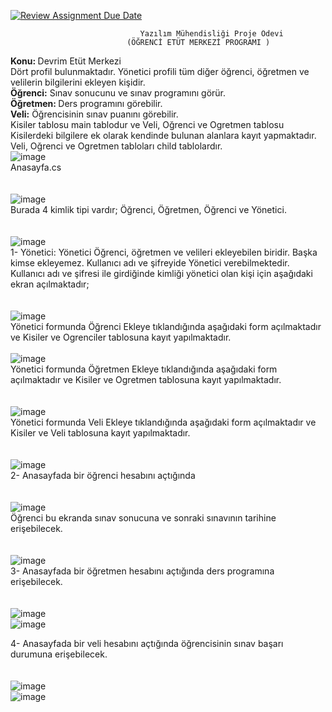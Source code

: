 [![Review Assignment Due Date](https://classroom.github.com/assets/deadline-readme-button-24ddc0f5d75046c5622901739e7c5dd533143b0c8e959d652212380cedb1ea36.svg)](https://classroom.github.com/a/QA5O9x4M)
                                                  
					             Yazılım Mühendisliği Proje Ödevi
						      (ÖĞRENCİ ETÜT MERKEZİ PROGRAMI )
<b>  Konu: </b> Devrim Etüt Merkezi <br>
 Dört profil bulunmaktadır. Yönetici profili tüm diğer öğrenci, öğretmen ve velilerin bilgilerini ekleyen kişidir. <br>
<b> Öğrenci:</b> Sınav sonucunu ve sınav programını görür. <br>
<b>  Öğretmen: </b> Ders programını görebilir. <br>
<b> Veli:</b> Öğrencisinin sınav puanını görebilir. <br>
Kisiler tablosu main tablodur ve Veli, Oğrenci ve Ogretmen tablosu Kisilerdeki bilgilere ek olarak kendinde bulunan alanlara kayıt yapmaktadır.  <br>
Veli, Oğrenci ve Ogretmen tabloları child tablolardır. <br>
![image](https://github.com/Iskenderun-Technical-University/ymg-donem-projesi-222503733/assets/37442135/1bf8496b-428a-4776-bd13-ff55eadda48a)<br>
Anasayfa.cs <br><br><br>
![image](https://github.com/Iskenderun-Technical-University/ymg-donem-projesi-222503733/assets/37442135/19a4142c-1f9c-493b-82cf-31b2bda0b957)<br>
Burada 4 kimlik tipi vardır; Öğrenci, Öğretmen, Öğrenci ve Yönetici.<br><br><br>
![image](https://github.com/Iskenderun-Technical-University/ymg-donem-projesi-222503733/assets/37442135/1f247d00-997a-4732-aa49-dfbf39feabbc)<br>
1-	Yönetici:  Yönetici Öğrenci, öğretmen ve velileri ekleyebilen biridir. Başka kimse ekleyemez. Kullanıcı adı ve şifreyide Yönetici verebilmektedir. Kullanıcı adı ve şifresi ile girdiğinde kimliği yönetici olan kişi için aşağıdaki ekran açılmaktadır;<br><br><br>
![image](https://github.com/Iskenderun-Technical-University/ymg-donem-projesi-222503733/assets/37442135/ec31f460-46a5-4f6a-92f0-0d0f3df299e1)<br>
Yönetici formunda Öğrenci Ekleye tıklandığında aşağıdaki form açılmaktadır ve Kisiler ve Ogrenciler tablosuna kayıt yapılmaktadır.<br><br>
![image](https://github.com/Iskenderun-Technical-University/ymg-donem-projesi-222503733/assets/37442135/b9e676f2-ac05-4a46-9ba8-a314abb86786)<br>
Yönetici formunda Öğretmen Ekleye tıklandığında aşağıdaki form açılmaktadır ve Kisiler ve Ogretmen tablosuna kayıt yapılmaktadır.<br><br><br>
![image](https://github.com/Iskenderun-Technical-University/ymg-donem-projesi-222503733/assets/37442135/a6d9ea9c-01a5-4db8-8933-2e502838a551)<br>
Yönetici formunda Veli Ekleye tıklandığında aşağıdaki form açılmaktadır ve Kisiler ve Veli tablosuna kayıt yapılmaktadır.<br><br><br>
![image](https://github.com/Iskenderun-Technical-University/ymg-donem-projesi-222503733/assets/37442135/16f54d1b-1a38-4a43-98cb-b1e026302eb5) <br>
2-	Anasayfada bir öğrenci hesabını açtığında <br><br><br>
![image](https://github.com/Iskenderun-Technical-University/ymg-donem-projesi-222503733/assets/37442135/e60d1222-029c-4283-88c0-6b78db8bf6d3)<br>
Öğrenci bu ekranda sınav sonucuna ve sonraki sınavının tarihine erişebilecek.<br><br><br>
![image](https://github.com/Iskenderun-Technical-University/ymg-donem-projesi-222503733/assets/37442135/1b2b7770-915e-476d-8a2a-47920944d31a)<br>
3-	Anasayfada bir öğretmen hesabını açtığında ders programına erişebilecek.<br><br><br>
![image](https://github.com/Iskenderun-Technical-University/ymg-donem-projesi-222503733/assets/37442135/c3b3a55f-5f9c-416c-bea4-6ec412ff018d)<br>
![image](https://github.com/Iskenderun-Technical-University/ymg-donem-projesi-222503733/assets/37442135/070c1c6b-f0d1-432e-898b-06a84187c819)<br>

4-	Anasayfada bir veli hesabını açtığında öğrencisinin sınav başarı durumuna erişebilecek.<br><br><br>
![image](https://github.com/Iskenderun-Technical-University/ymg-donem-projesi-222503733/assets/37442135/223bcadd-c8c9-4e11-863f-2d12e2f33be8)<br>
![image](https://github.com/Iskenderun-Technical-University/ymg-donem-projesi-222503733/assets/37442135/4430e378-4ab6-4810-bb16-e00f27860a30)<br>



